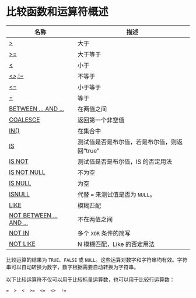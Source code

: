 # **比较函数和运算符概述**

| 名称 | 描述|
|---|-----|
| [>](greater-than.md) | 大于 |
| [>=](greater-than-or-equal.md) | 大于等于 |
| [<](less-than.md) | 小于 |
| [<>,!=](not-equal.md) | 不等于 |
| [<=](less-than-or-equal.md) | 小于等于 |
| [=](assign-equal.md) | 等于 |
| [BETWEEN ... AND ...](between.md) | 在两值之间 |
| [COALESCE](coalesce.md)|返回第一个非空值|
| [IN()](in.md) | 在集合中 |
| [IS](is.md) | 测试值是否是布尔值，若是布尔值，则返回“true” |
| [IS NOT](is-not.md) | 测试值是否是布尔值，IS 的否定用法 |
| [IS NOT NULL](is-not-null.md) | 不为空 |
| [IS NULL](is-null.md) | 为空 |
| [ISNULL](function_isnull.md) | 代替 `=` 来测试值是否为 `NULL`。|
| [LIKE](like.md) | 模糊匹配 |
| [NOT BETWEEN ... AND ...](not-between.md) | 不在两值之间 |
| [NOT IN](not-in.md) | 多个 `XOR` 条件的简写 |
| [NOT LIKE](not-like.md) | N 模糊匹配，Like 的否定用法 |

比较运算的结果为 `TRUE`、`FALSE` 或 `NULL`。这些运算对数字和字符串均有效。字符串可以自动转换为数字，数字根据需要自动转换为字符串。

以下比较运算符不仅可以用于比较标量运算数，也可以用于比较行运算数：

```
=  >  <  >=  <=  <>  !=
```
